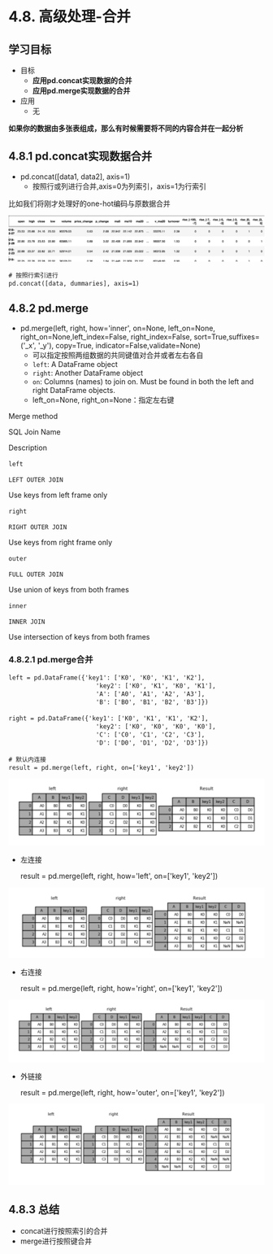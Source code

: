 # 4.8. 高级处理-合并

学习目标
----

*   目标
    *   **应用pd.concat实现数据的合并**
    *   **应用pd.merge实现数据的合并**
*   应用
    *   无

**如果你的数据由多张表组成，那么有时候需要将不同的内容合并在一起分析**

4.8.1 pd.concat实现数据合并
---------------------

*   pd.concat(\[data1, data2\], axis=1)
    *   按照行或列进行合并,axis=0为列索引，axis=1为行索引

比如我们将刚才处理好的one-hot编码与原数据合并

![股票哑变量合并](../images/股票哑变量合并.png)

    # 按照行索引进行
    pd.concat([data, dummaries], axis=1)


4.8.2 pd.merge
--------------

*   pd.merge(left, right, how='inner', on=None, left\_on=None, right\_on=None,left\_index=False, right\_index=False, sort=True,suffixes=('\_x', '\_y'), copy=True, indicator=False,validate=None)
    *   可以指定按照两组数据的共同键值对合并或者左右各自
    *   `left`: A DataFrame object
    *   `right`: Another DataFrame object
    *   `on`: Columns (names) to join on. Must be found in both the left and right DataFrame objects.
    *   left\_on=None, right\_on=None：指定左右键

Merge method

SQL Join Name

Description

`left`

`LEFT OUTER JOIN`

Use keys from left frame only

`right`

`RIGHT OUTER JOIN`

Use keys from right frame only

`outer`

`FULL OUTER JOIN`

Use union of keys from both frames

`inner`

`INNER JOIN`

Use intersection of keys from both frames

### 4.8.2.1 pd.merge合并

    left = pd.DataFrame({'key1': ['K0', 'K0', 'K1', 'K2'],
                            'key2': ['K0', 'K1', 'K0', 'K1'],
                            'A': ['A0', 'A1', 'A2', 'A3'],
                            'B': ['B0', 'B1', 'B2', 'B3']})
    
    right = pd.DataFrame({'key1': ['K0', 'K1', 'K1', 'K2'],
                            'key2': ['K0', 'K0', 'K0', 'K0'],
                            'C': ['C0', 'C1', 'C2', 'C3'],
                            'D': ['D0', 'D1', 'D2', 'D3']})
    
    # 默认内连接
    result = pd.merge(left, right, on=['key1', 'key2'])


![内连接](../images/内连接.png)

* 左连接

  result = pd.merge(left, right, how='left', on=['key1', 'key2'])


![左连接](../images/左连接.png)

* 右连接

  result = pd.merge(left, right, how='right', on=['key1', 'key2'])


![右连接](../images/右连接.png)

* 外链接

  result = pd.merge(left, right, how='outer', on=['key1', 'key2'])


![外链接](../images/外链接.png)

4.8.3 总结
--------

*   concat进行按照索引的合并
*   merge进行按照键合并